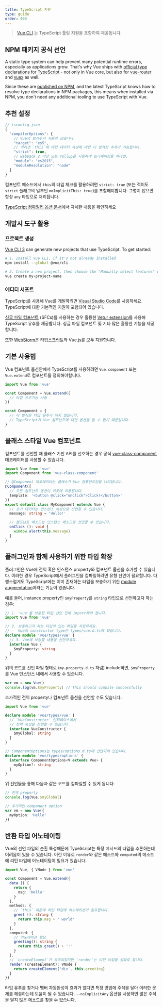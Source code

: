 ```yaml
---
title: TypeScript 지원
type: guide
order: 403
---
```


> [Vue CLI](https://cli.vuejs.org) 는 TypeScript 툴링 지원을 포함하여 제공됩니다.

## NPM 패키지 공식 선언

A static type system can help prevent many potential runtime errors, especially as applications grow. That's why Vue ships with [official type declarations](https://github.com/vuejs/vue/tree/dev/types) for [TypeScript](https://www.typescriptlang.org/) - not only in Vue core, but also for [vue-router](https://github.com/vuejs/vue-router/tree/dev/types) and [vuex](https://github.com/vuejs/vuex/tree/dev/types) as well.

Since these are [published on NPM](https://cdn.jsdelivr.net/npm/vue/types/), and the latest TypeScript knows how to resolve type declarations in NPM packages, this means when installed via NPM, you don't need any additional tooling to use TypeScript with Vue.

## 추천 설정

``` js
// tsconfig.json
{
  "compilerOptions": {
    // Vue의 브라우저 지원과 같습니다.
    "target": "es5",
    // 이러면 `this`에 대한 데이터 속성에 대한 더 엄격한 추측이 가능합니다.
    "strict": true,
    // webpack 2 이상 또는 rollup을 사용하여 트리셰이킹을 하려면,
    "module": "es2015",
    "moduleResolution": "node"
  }
}
```

컴포넌트 메소드에서 `this`의 타입 체크를 활용하려면 `strict: true` (또는 적어도 `strict` 플래그의 일부인 `noImplicitThis: true`)를 포함해야합니다. 그렇지 않으면 항상 `any` 타입으로 처리됩니다.

[TypeScript 컴파일러 옵션 문서](https://www.typescriptlang.org/docs/handbook/compiler-options.html)에서 자세한 내용을 확인하세요

## 개발시 도구 활용

### 프로젝트 생성

[Vue CLI 3](https://github.com/vuejs/vue-cli) can generate new projects that use TypeScript. To get started:

```bash
# 1. Install Vue CLI, if it's not already installed
npm install --global @vue/cli

# 2. Create a new project, then choose the "Manually select features" option
vue create my-project-name
```

### 에디터 서포트

TypeScript를 사용해 Vue를 개발하려면 [Visual Studio Code](https://code.visualstudio.com/)를 사용하세요. TypeScript에 대한 기본적인 지원이 포함되어 있습니다.

[싱글 파일 컴포넌트](./single-file-components.html) (SFCs)를 사용하는 경우 훌륭한 [Vetur extension](https://github.com/vuejs/vetur)를 사용해 TypeScript 유추를 제공합니다. 싱글 파일 컴포넌트 및 기타 많은 훌륭한 기능을 제공합니다.

또한 [WebStorm](https://www.jetbrains.com/webstorm/)은 타입스크립트와 Vue.js를 모두 지원합니다.

## 기본 사용법

Vue 컴포넌트 옵션안에서 TypeScript를 사용하려면 `Vue.component` 또는 `Vue.extend`로 컴포넌트를 정의해야합니다.

``` ts
import Vue from 'vue'

const Component = Vue.extend({
  // 타입 유추기능 사용
})

const Component = {
  // 이 방식은 타입 유추가 되지 않습니다.
  // TypeScript가 Vue 컴포넌트에 대한 옵션을 알 수 없기 때문입니다.
}
```

## 클래스 스타일 Vue 컴포넌트

컴포넌트를 선언할 때 클래스 기반 API를 선호하는 경우 공식 [vue-class-component](https://github.com/vuejs/vue-class-component) 데코레이터를 사용할 수 있습니다.

``` ts
import Vue from 'vue'
import Component from 'vue-class-component'

// @Component 데코레이터는 클래스가 Vue 컴포넌트임을 나타냅니다.
@Component({
  // 모든 컴포넌트 옵션이 이곳에 허용됩니다.
  template: '<button @click="onClick">Click!</button>'
})
export default class MyComponent extends Vue {
  // 초기 데이터는 인스턴스 속성으로 선언할 수 있습니다.
  message: string = 'Hello!'

  // 컴포넌트 메소드는 인스턴스 메소드로 선언할 수 있습니다.
  onClick (): void {
    window.alert(this.message)
  }
}
```

## 플러그인과 함께 사용하기 위한 타입 확장

플러그인은 Vue에 전역 혹은 인스턴스 property와 컴포넌트 옵션을 추가할 수 있습니다. 이러한 경우 TypeScript에서 플러그인을 컴파일하려면 유형 선언이 필요합니다. 다행스럽게도 TypeScript에는 이미 존재하는 타입을 보충하기 위한 [module augmentation](https://www.typescriptlang.org/docs/handbook/declaration-merging.html#module-augmentation)이라는 기능이 있습니다.

예를 들어, instance property인 `$myProperty`를 `string` 타입으로 선언하고자 하는 경우:

``` ts
// 1. 'vue'를 보충된 타입 선언 전에 import해야 합니다.
import Vue from 'vue'

// 2. 보충하고자 하는 타입이 있는 파일을 지정하세요.
//    Vue의 constructor type은 types/vue.d.ts에 있습니다.
declare module 'vue/types/vue' {
  // 3. Vue에 보강할 내용을 선언하세요.
  interface Vue {
    $myProperty: string
  }
}
```

위의 코드를 선언 파일 형태로 (`my-property.d.ts` 처럼) include하면, `$myProperty`를 Vue 인스턴스 내에서 사용할 수 있습니다.

```ts
var vm = new Vue()
console.log(vm.$myProperty) // This should compile successfully
```

추가적인 전역 property나 컴포넌트 옵션을 선언할 수도 있습니다.

```ts
import Vue from 'vue'

declare module 'vue/types/vue' {
  // `VueConstructor` 인터페이스에서
  // 전역 속성을 선언할 수 있습니다
  interface VueConstructor {
    $myGlobal: string
  }
}

// ComponentOptions는 types/options.d.ts에 선언되어 있습니다.
declare module 'vue/types/options' {
  interface ComponentOptions<V extends Vue> {
    myOption?: string
  }
}
```

위 선언들을 통해 다음과 같은 코드를 컴파일할 수 있게 됩니다.

```ts
// 전역 property
console.log(Vue.$myGlobal)

// 추가적인 component option
var vm = new Vue({
  myOption: 'Hello'
})
```

## 반환 타입 어노테이팅

Vue의 선언 파일의 순환 특성때문에 TypeScript는 특정 메서드의 타입을 추론하는데 어려움이 있을 수 있습니다. 이런 이유로 `render`와 같은 메소드와 `computed`의 메소드에 리턴 타입에 어노테이팅이 필요가 있습니다.

```ts
import Vue, { VNode } from 'vue'

const Component = Vue.extend({
  data () {
    return {
      msg: 'Hello'
    }
  },
  methods: {
    // `this` 때문에 리턴 타입에 어노테이션이 필요합니다.
    greet (): string {
      return this.msg + ' world'
    }
  },
  computed: {
    // 어노테이션 필요
    greeting(): string {
      return this.greet() + '!'
    }
  },
  // `createElement`가 유추되었지만 `render`는 리턴 타입을 필요로 합니다.
  render (createElement): VNode {
    return createElement('div', this.greeting)
  }
})
```

타입 유추를 찾거나 멤버 자동완성이 효과가 없다면 특정 방법에 주석을 달아 이러한 문제를 해결하는데 도움이 될 수 있습니다. `--noImplicitAny` 옵션을 사용하면 많은 주석을 달지 않은 메소드를 찾을 수 있습니다.
